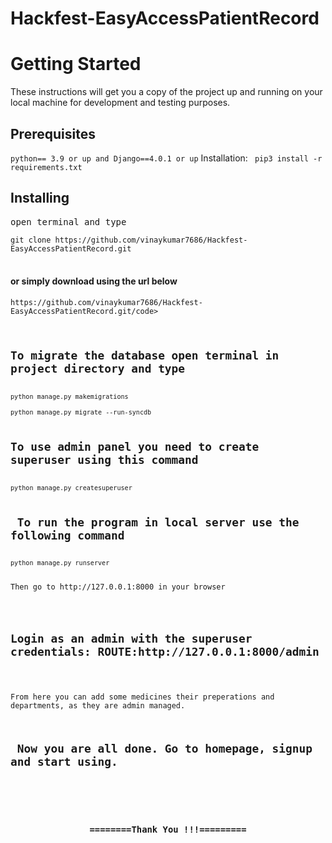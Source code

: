 # Hackfest-EasyAccessPatientRecord


<h1>Getting Started</h1>
<p>These instructions will get you a copy of the project up and running on your local machine for development and testing purposes.</p>

<h2>Prerequisites</h2>
<code>python== 3.9 or up and Django==4.0.1 or up</code>
Installation: <code> pip3 install -r requirements.txt </code>

<h2>Installing</h2>
<pre>open terminal and type</pre>
<code>git clone https://github.com/vinaykumar7686/Hackfest-EasyAccessPatientRecord.git</code><br><br>

<h4>or simply download using the url below</h4>
<code>https://github.com/vinaykumar7686/Hackfest-EasyAccessPatientRecord.git/code><br>

<h2>To migrate the database open terminal in project directory and type</h2>
<code>python manage.py makemigrations</code><br>
<code>python manage.py migrate --run-syncdb</code>

<h2>To use admin panel you need to create superuser using this command </h2>
<code>python manage.py createsuperuser</code>

<h2> To run the program in local server use the following command </h2>
<code>python manage.py runserver</code>

<p>Then go to http://127.0.0.1:8000 in your browser</p>
  
<h2>Login as an admin with the superuser credentials: ROUTE:http://127.0.0.1:8000/admin </h2>
  
From here you can add some medicines their preperations and departments, as they are admin managed.
  
<h2> Now you are all done. Go to homepage, signup and start using.</h2>

<div align="center">
    <h3>========Thank You !!!=========</h3>
</div>
